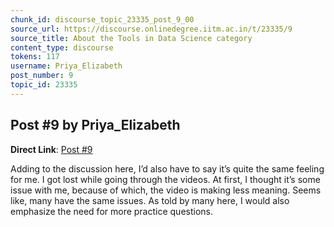 ```yaml
---
chunk_id: discourse_topic_23335_post_9_00
source_url: https://discourse.onlinedegree.iitm.ac.in/t/23335/9
source_title: About the Tools in Data Science category
content_type: discourse
tokens: 117
username: Priya_Elizabeth
post_number: 9
topic_id: 23335
---
```


## Post #9 by Priya_Elizabeth

**Direct Link**: [Post #9](https://discourse.onlinedegree.iitm.ac.in/t/23335/9)

Adding to the discussion here, I’d also have to say it’s quite the same feeling for me. I got lost while going through the videos. At first, I thought it’s some issue with me, because of which, the video is making less meaning. Seems like, many have the same issues. As told by many here, I would also emphasize the need for more practice questions.
